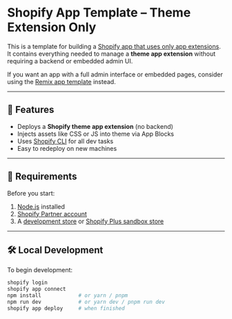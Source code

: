 # Shopify App Template – Theme Extension Only

This is a template for building a [Shopify app that uses only app extensions](https://shopify.dev/docs/apps/build/app-extensions/build-extension-only-app). It contains everything needed to manage a **theme app extension** without requiring a backend or embedded admin UI.

If you want an app with a full admin interface or embedded pages, consider using the [Remix app template](https://github.com/Shopify/shopify-app-template-remix) instead.

---

## 🚀 Features

- Deploys a **Shopify theme app extension** (no backend)
- Injects assets like CSS or JS into theme via App Blocks
- Uses [Shopify CLI](https://shopify.dev/docs/apps/tools/cli) for all dev tasks
- Easy to redeploy on new machines

---

## 🧩 Requirements

Before you start:

1. [Node.js](https://nodejs.org/en/download/) installed
2. [Shopify Partner account](https://partners.shopify.com/signup)
3. A [development store](https://help.shopify.com/en/partners/dashboard/development-stores#create-a-development-store) or [Shopify Plus sandbox store](https://help.shopify.com/en/partners/dashboard/managing-stores/plus-sandbox-store)

---

## 🛠 Local Development

To begin development:

```bash
shopify login
shopify app connect
npm install            # or yarn / pnpm
npm run dev            # or yarn dev / pnpm run dev
shopify app deploy     # when finished
